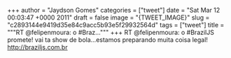 
+++
author = "Jaydson Gomes"
categories = ["tweet"]
date = "Sat Mar 12 00:03:47 +0000 2011"
draft = false
image = "{TWEET_IMAGE}"
slug = "c2893144e9419d35e84c9acc5b93e5f29932564d"
tags = ["tweet"]
title = """RT @felipenmoura: o #Braz..."""
+++
RT @felipenmoura: o #BrazilJS promete! vai ta show de bola...estamos preparando muita coisa legal! http://braziljs.com.br
